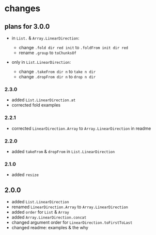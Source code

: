 # changes

## plans for 3.0.0

- in `List.` & `Array.LinearDirection`:
    - change `.fold dir red init` to `.foldFrom init dir red`
    - rename `.group` to `toChunksOf`

- only in `List.LinearDirection`:
    - change `.takeFrom dir n` to `take n dir`
    - change `.dropFrom dir n` to `drop n dir`

### 2.3.0

- added `List.LinearDirection.at`
- corrected fold examples

### 2.2.1

- corrected `LinearDirection.Array` to `Array.LinearDirection` in readme

### 2.2.0

- added `takeFrom` & `dropFrom` in `List.LinearDirection`

### 2.1.0

- added `resize`

## 2.0.0

- added `List.LinearDirection`
- renamed `LinearDirection.Array` to `Array.LinearDirection`
- added `order` for `List` & `Array`
- added `Array.LinearDirection.concat`
- changed argument order for `LinearDirection.toFirstToLast`
- changed readme: examples & the why
